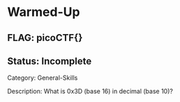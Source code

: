 # Warmed-Up

## FLAG: picoCTF{}

## Status: Incomplete

Category: General-Skills

Description: What is 0x3D (base 16) in decimal (base 10)?
